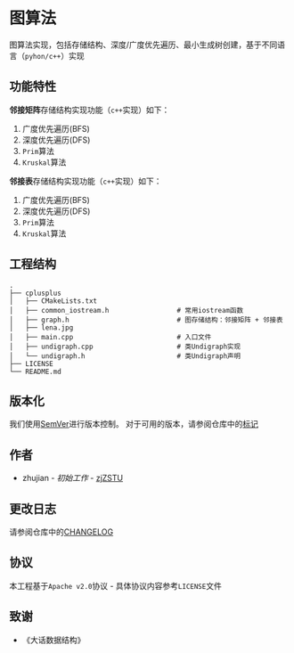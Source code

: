 
# 图算法

图算法实现，包括存储结构、深度/广度优先遍历、最小生成树创建，基于不同语言（`pyhon/c++`）实现

## 功能特性

**邻接矩阵**存储结构实现功能（`c++`实现）如下：

1. 广度优先遍历(BFS)
2. 深度优先遍历(DFS)
3. `Prim`算法
4. `Kruskal`算法

**邻接表**存储结构实现功能（`c++`实现）如下：

1. 广度优先遍历(BFS)
2. 深度优先遍历(DFS)
3. `Prim`算法
4. `Kruskal`算法

## 工程结构

```
.
├── cplusplus
│   ├── CMakeLists.txt
│   ├── common_iostream.h                 # 常用iostream函数
│   ├── graph.h                           # 图存储结构：邻接矩阵 + 邻接表
│   ├── lena.jpg
│   ├── main.cpp                          # 入口文件
│   ├── undigraph.cpp                     # 类Undigraph实现
│   └── undigraph.h                       # 类Undigraph声明
├── LICENSE
└── README.md
```

## 版本化

我们使用[SemVer](http://semver.org/)进行版本控制。 对于可用的版本，请参阅仓库中的[标记](https://github.com/zjZSTU/graph_algorithm/releases)

## 作者

* zhujian - *初始工作* - [zjZSTU](https://github.com/zjZSTU)

## 更改日志

请参阅仓库中的[CHANGELOG](./CHANGELOG.md)

## 协议

本工程基于`Apache v2.0`协议 - 具体协议内容参考`LICENSE`文件

## 致谢

* 《大话数据结构》